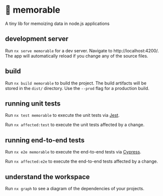# 🧠 memorable

A tiny lib for memoizing data in node.js applications

## development server

Run `nx serve memorable` for a dev server. Navigate to http://localhost:4200/. The app will automatically reload if you change any of the source files.

## build

Run `nx build memorable` to build the project. The build artifacts will be stored in the `dist/` directory. Use the `--prod` flag for a production build.

## running unit tests

Run `nx test memorable` to execute the unit tests via [Jest](https://jestjs.io).

Run `nx affected:test` to execute the unit tests affected by a change.

## running end-to-end tests

Run `nx e2e memorable` to execute the end-to-end tests via [Cypress](https://www.cypress.io).

Run `nx affected:e2e` to execute the end-to-end tests affected by a change.

## understand the workspace

Run `nx graph` to see a diagram of the dependencies of your projects.
